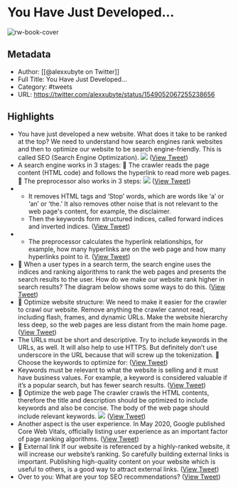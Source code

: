 # You Have Just Developed...

![rw-book-cover](https://pbs.twimg.com/profile_images/1524184008635998209/vOSCJXuk.jpg)

## Metadata
- Author: [[@alexxubyte on Twitter]]
- Full Title: You Have Just Developed...
- Category: #tweets
- URL: https://twitter.com/alexxubyte/status/1549052067255238656

## Highlights
- You have just developed a new website. What does it take to be ranked at the top?
  We need to understand how search engines rank websites and then to optimize our website to be search engine-friendly. This is called SEO (Search Engine Optimization). 
  ![](https://pbs.twimg.com/media/FX9Wo_uVsAMpWCZ.jpg) ([View Tweet](https://twitter.com/alexxubyte/status/1549052067255238656))
- A search engine works in 3 stages:
  🔹 The crawler reads the page content (HTML code) and follows the hyperlink to read more web pages.
  🔹 The preprocessor also works in 3 steps: 
  ![](https://pbs.twimg.com/media/FX9WpqBUYAAjBlj.jpg) ([View Tweet](https://twitter.com/alexxubyte/status/1549052080198823936))
- - It removes HTML tags and ‘Stop’ words, which are words like ‘a’ or ‘an’ or ‘the.’ It also removes other noise that is not relevant to the web page's content, for example, the disclaimer.
  - Then the keywords form structured indices, called forward indices and inverted indices. ([View Tweet](https://twitter.com/alexxubyte/status/1549052084200148992))
- - The preprocessor calculates the hyperlink relationships, for example, how many hyperlinks are on the web page and how many hyperlinks point to it. ([View Tweet](https://twitter.com/alexxubyte/status/1549052086704254978))
- 🔹 When a user types in a search term, the search engine uses the indices and ranking algorithms to rank the web pages and presents the search results to the user.
  How do we make our website rank higher in search results? The diagram below shows some ways to do this. ([View Tweet](https://twitter.com/alexxubyte/status/1549052089266974721))
- 🔹 Optimize website structure:
  We need to make it easier for the crawler to crawl our website. Remove anything the crawler cannot read, including flash, frames, and dynamic URLs. Make the website hierarchy less deep, so the web pages are less distant from the main home page. ([View Tweet](https://twitter.com/alexxubyte/status/1549052091976392704))
- The URLs must be short and descriptive. Try to include keywords in the URLs, as well. It will also help to use HTTPS. But definitely don’t use underscore in the URL because that will screw up the tokenization.
  🔹 Choose the keywords to optimize for: ([View Tweet](https://twitter.com/alexxubyte/status/1549052094614646785))
- Keywords must be relevant to what the website is selling and it must have business values. For example, a keyword is considered valuable if it’s a popular search, but has fewer search results. ([View Tweet](https://twitter.com/alexxubyte/status/1549052097248628736))
- 🔹 Optimize the web page
  The crawler crawls the HTML contents, therefore the title and description should be optimized to include keywords and also be concise. The body of the web page should include relevant keywords. 
  ![](https://pbs.twimg.com/media/FX9WrbnUsAEBxHA.jpg) ([View Tweet](https://twitter.com/alexxubyte/status/1549052110250971136))
- Another aspect is the user experience. In May 2020, Google published Core Web Vitals, officially listing user experience as an important factor of page ranking algorithms. ([View Tweet](https://twitter.com/alexxubyte/status/1549052114369884161))
- 🔹 External link
  If our website is referenced by a highly-ranked website, it will increase our website’s ranking. So carefully building external links is important. Publishing high-quality content on your website which is useful to others, is a good way to attract external links. ([View Tweet](https://twitter.com/alexxubyte/status/1549052116919939073))
- Over to you: What are your top SEO recommendations? ([View Tweet](https://twitter.com/alexxubyte/status/1549052119449096192))
